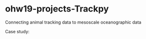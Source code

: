 # ohw19-projects-Trackpy
Connecting animal tracking data to mesoscale oceanographic data

Case study: 
